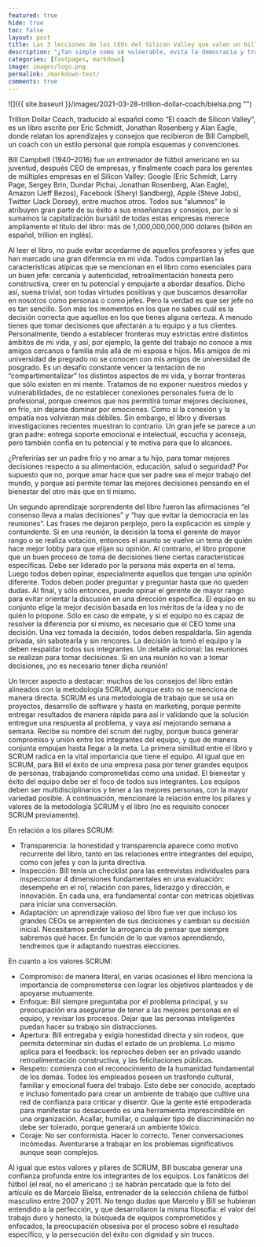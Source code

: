```yaml
---
featured: true
hide: true
toc: false
layout: post
title: Las 3 lecciones de los CEOs del Silicon Valley que valen un billón de dólares
description: "¿Tan simple como sé vulnerable, evita la democracia y trabaja en equipo?"
categories: [fastpages, markdown]
image: images/logo.png
permalink: /markdown-test/
comments: true
---
```


![]({{ site.baseurl }}/images/2021-03-28-trillion-dollar-coach/bielsa.png "")

Trillion Dollar Coach, traducido al español como “El coach de Silicon Valley”, es un libro escrito por Eric Schmidt, Jonathan Rosenberg y Alan Eagle, donde relatan los aprendizajes y consejos que recibieron de Bill Campbell, un coach con un estilo personal que rompía esquemas y convenciones.

Bill Campbell (1940–2016) fue un entrenador de fútbol americano en su juventud, después CEO de empresas, y finalmente coach para los gerentes de múltiples empresas en el Silicon Valley: Google (Eric Schmidt, Larry Page, Sergey Brin, Dundar Pichai, Jonathan Rosenberg, Alan Eagle), Amazon (Jeff Bezos), Facebook (Sheryl Sandberg), Apple (Steve Jobs), Twitter (Jack Dorsey), entre muchos otros. Todos sus “alumnos” le atribuyen gran parte de su éxito a sus enseñanzas y consejos, por lo si sumamos la capitalización bursátil de todas estas empresas merece ampliamente el título del libro: más de 1,000,000,000,000 dólares (billón en español, trillion en inglés).

Al leer el libro, no pude evitar acordarme de aquellos profesores y jefes que han marcado una gran diferencia en mi vida. Todos compartían las características atípicas que se mencionan en el libro como esenciales para un buen jefe: cercanía y autenticidad, retroalimentación honesta pero constructiva, creer en tu potencial y empujarte a abordar desafíos. Dicho así, suena trivial, son todas virtudes positivas y que buscamos desarrollar en nosotros como personas o como jefes. Pero la verdad es que ser jefe no es tan sencillo. Son más los momentos en los que no sabes cuál es la decisión correcta que aquellos en los que tienes alguna certeza. A menudo tienes que tomar decisiones que afectarán a tu equipo y a tus clientes. Personalmente, tiendo a establecer fronteras muy estrictas entre distintos ámbitos de mi vida, y así, por ejemplo, la gente del trabajo no conoce a mis amigos cercanos o familia más allá de mi esposa e hijos. Mis amigos de mi universidad de pregrado no se conocen con mis amigos de universidad de posgrado. Es un desafío constante vencer la tentación de no “compartimentalizar” los distintos aspectos de mi vida, y borrar fronteras que sólo existen en mi mente. Tratamos de no exponer nuestros miedos y vulnerabilidades, de no establecer conexiones personales fuera de lo profesional, porque creemos que nos permitirá tomar mejores decisiones, en frío, sin dejarse dominar por emociones. Como si la conexión y la empatía nos volvieran más débiles. Sin embargo, el libro y diversas investigaciones recientes muestran lo contrario.
Un gran jefe se parece a un gran padre: entrega soporte emocional e intelectual, escucha y aconseja, pero también confía en tu potencial y te motiva para que lo alcances.

¿Preferirías ser un padre frío y no amar a tu hijo, para tomar mejores decisiones respecto a su alimentación, educación, salud o seguridad? Por supuesto que no, porque amar hace que ser padre sea el mejor trabajo del mundo, y porque así permite tomar las mejores decisiones pensando en el bienestar del otro más que en tí mismo.

Un segundo aprendizaje sorprendente del libro fueron las afirmaciones “el consenso lleva a malas decisiones” y “hay que evitar la democracia en las reuniones”. Las frases me dejaron perplejo, pero la explicación es simple y contundente. Si en una reunión, la decisión la toma el gerente de mayor rango o se realiza votación, entonces el asunto se vuelve un tema de quién hace mejor lobby para que elijan su opinión. Al contrario, el libro propone que un buen proceso de toma de decisiones tiene ciertas características específicas. Debe ser liderado por la persona más experta en el tema. Luego todos deben opinar, especialmente aquellos que tengan una opinión diferente. Todos deben poder preguntar y preguntar hasta que no queden dudas. Al final, y sólo entonces, puede opinar el gerente de mayor rango para evitar orientar la discusión en una dirección específica. El equipo en su conjunto elige la mejor decisión basada en los méritos de la idea y no de quién lo propone. Sólo en caso de empate, y si el equipo no es capaz de resolver la diferencia por sí mismo, es necesario que el CEO tome una decisión. Una vez tomada la decisión, todos deben respaldarla. Sin agenda privada, sin sabotearla y sin rencores. La decisión la tomó el equipo y la deben respaldar todos sus integrantes. Un detalle adicional: las reuniones se realizan para tomar decisiones. Si en una reunión no van a tomar decisiones, ¡no es necesario tener dicha reunión!

Un tercer aspecto a destacar: muchos de los consejos del libro están alineados con la metodología SCRUM, aunque esto no se menciona de manera directa. SCRUM es una metodología de trabajo que se usa en proyectos, desarrollo de software y hasta en marketing, porque permite entregar resultados de manera rápida para así ir validando que la solución entregue una respuesta al problema, y vaya así mejorando semana a semana. Recibe su nombre del scrum del rugby, porque busca generar compromiso y unión entre los integrantes del equipo, y que de manera conjunta empujan hasta llegar a la meta. La primera similitud entre el libro y SCRUM radica en la vital importancia que tiene el equipo. Al igual que en SCRUM, para Bill el éxito de una empresa pasa por tener grandes equipos de personas, trabajando comprometidas como una unidad. El bienestar y éxito del equipo debe ser el foco de todos sus integrantes. Los equipos deben ser multidisciplinarios y tener a las mejores personas, con la mayor variedad posible. A continuación, mencionaré la relación entre los pilares y valores de la metodología SCRUM y el libro (no es requisito conocer SCRUM previamente).

En relación a los pilares SCRUM:
* Transparencia: la honestidad y transparencia aparece como motivo recurrente del libro, tanto en las relaciones entre integrantes del equipo, como con jefes y con la junta directiva.
* Inspección: Bill tenía un checklist para las entrevistas individuales para inspeccionar 4 dimensiones fundamentales en una evaluación: desempeño en el rol, relación con pares, liderazgo y dirección, e innovación. En cada una, era fundamental contar con métricas objetivas para iniciar una conversación.
* Adaptación: un aprendizaje valioso del libro fue ver que incluso los grandes CEOs se arrepienten de sus decisiones y cambian su decisión inicial. Necesitamos perder la arrogancia de pensar que siempre sabremos qué hacer. En función de lo que vamos aprendiendo, tendremos que ir adaptando nuestras elecciones.

En cuanto a los valores SCRUM:
* Compromiso: de manera literal, en varias ocasiones el libro menciona la importancia de comprometerse con lograr los objetivos planteados y de apoyarse mutuamente.
* Enfoque: Bill siempre preguntaba por el problema principal, y su preocupación era asegurarse de tener a las mejores personas en el equipo, y revisar los procesos. Dejar que las personas inteligentes puedan hacer su trabajo sin distracciones.
* Apertura: Bill entregaba y exigía honestidad directa y sin rodeos, que permita determinar sin dudas el estado de un problema. Lo mismo aplica para el feedback: los reproches deben ser en privado usando retroalimentación constructiva, y las felicitaciones públicas.
* Respeto: comienza con el reconocimiento de la humanidad fundamental de los demás. Todos los empleados poseen un trasfondo cultural, familiar y emocional fuera del trabajo. Esto debe ser conocido, aceptado e incluso fomentado para crear un ambiente de trabajo que cultive una red de confianza para criticar y disentir. Que la gente esté empoderada para manifestar su desacuerdo es una herramienta imprescindible en una organización. Acallar, humillar, o cualquier tipo de discriminación no debe ser tolerado, porque generará un ambiente tóxico.
* Coraje: No ser conformista. Hacer lo correcto. Tener conversaciones incómodas. Aventurarse a trabajar en los problemas significativos aunque sean complejos.

Al igual que estos valores y pilares de SCRUM, Bill buscaba generar una confianza profunda entre los integrantes de los equipos.
Los fanáticos del fútbol (el real, no el americano :) se habrán percatado que la foto del artículo es de Marcelo Bielsa, entrenador de la selección chilena de fútbol masculino entre 2007 y 2011. No tengo dudas que Marcelo y Bill se hubieran entendido a la perfección, y que desarrollaron la misma filosofía: el valor del trabajo duro y honesto, la búsqueda de equipos comprometidos y enfocados, la preocupación obsesiva por el proceso sobre el resultado específico, y la persecución del éxito con dignidad y sin trucos.
